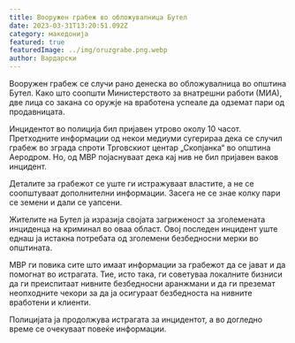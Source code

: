 ```yaml
---
title: Вооружен грабеж во обложувалница Бутел
date: 2023-03-31T13:20:51.092Z
category: македонија
featured: true
featuredImage: ../img/oruzgrabe.png.webp
author: Вардарски
---
```


Вооружен грабеж се случи рано денеска во обложувалница во општина Бутел. Како што соопшти Министерството за внатрешни работи (МИА), две лица со закана со оружје на вработена успеале да одземат пари од продавницата.

Инцидентот во полиција бил пријавен утрово околу 10 часот. Претходните информации од некои медиуми сугерираа дека се случил грабеж во зграда спроти Трговскиот центар „Скопјанка“ во општина Аеродром. Но, од МВР појаснуваат дека кај нив не бил пријавен ваков инцидент.

Деталите за грабежот се уште ги истражуваат властите, а не се соопштуваат дополнителни информации. Засега не се знае колку пари се земени и дали се уапсени.

Жителите на Бутел ја изразија својата загриженост за зголемената инциденца на криминал во оваа област. Овој последен инцидент уште еднаш ја истакна потребата од зголемени безбедносни мерки во општината.

МВР ги повика сите што имаат информации за грабежот да се јават и да помогнат во истрагата. Тие, исто така, ги советуваа локалните бизниси да ги преиспитаат нивните безбедносни аранжмани и да ги преземат неопходните чекори за да ја осигураат безбедноста на нивните вработени и клиенти.

Полицијата ја продолжува истрагата за инцидентот, а во догледно време се очекуваат повеќе информации.
